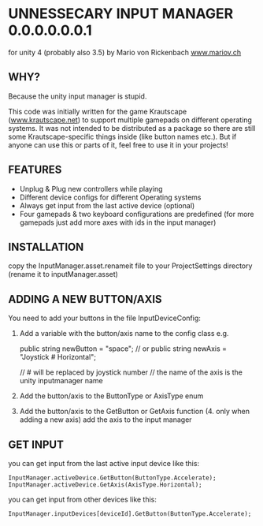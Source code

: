 

# UNNESSECARY INPUT MANAGER 0.0.0.0.0.0.1
for unity 4 (probably also 3.5)
by Mario von Rickenbach
www.mariov.ch


## WHY? 

Because the unity input manager is stupid.

This code was initially written for the game Krautscape (www.krautscape.net) to support multiple gamepads on different operating systems. It was not intended to be distributed as a package so there are still some Krautscape-specific things inside (like button names etc.). But if anyone can use this or parts of it, feel free to use it in your projects!


## FEATURES

- Unplug & Plug new controllers while playing
- Different device configs for different Operating systems
- Always get input from the last active device (optional)
- Four gamepads & two keyboard configurations are predefined (for more gamepads just add more axes with ids in the input manager)


## INSTALLATION

copy the InputManager.asset.renameit file to your ProjectSettings directory (rename it to inputManager.asset)


## ADDING A NEW BUTTON/AXIS

You need to add your buttons in the file InputDeviceConfig:

1. Add a variable with the button/axis name to the config class e.g. 

    public string newButton = "space";
    // or
    public string newAxis = "Joystick # Horizontal"; 
    
    // # will be replaced by joystick number
    // the name of the axis is the unity inputmanager name

2. Add the button/axis to the ButtonType or AxisType enum
3. Add the button/axis to the GetButton or GetAxis function
(4. only when adding a new axis) add the axis to the input manager


## GET INPUT

you can get input from the last active input device like this:

    InputManager.activeDevice.GetButton(ButtonType.Accelerate);
    InputManager.activeDevice.GetAxis(AxisType.Horizontal);

you can get input from other devices like this:

    InputManager.inputDevices[deviceId].GetButton(ButtonType.Accelerate);



	